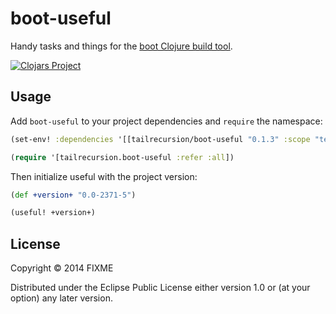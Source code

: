 # boot-useful

Handy tasks and things for the [boot Clojure build tool][1].

[![Clojars Project][2]][3]

## Usage

Add `boot-useful` to your project dependencies and `require` the namespace:

```clj
(set-env! :dependencies '[[tailrecursion/boot-useful "0.1.3" :scope "test"]])

(require '[tailrecursion.boot-useful :refer :all])
```

Then initialize useful with the project version:

```clj
(def +version+ "0.0-2371-5")

(useful! +version+)
```

## License

Copyright © 2014 FIXME

Distributed under the Eclipse Public License either version 1.0 or (at
your option) any later version.

[1]: https://github.com/tailrecursion/boot
[2]: http://clojars.org/tailrecursion/boot-useful/latest-version.svg
[3]: http://clojars.org/tailrecursion/boot-useful
